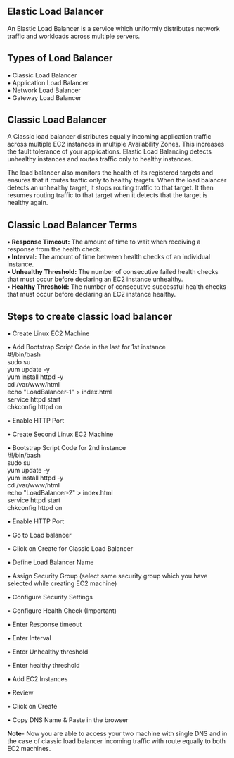 ## Elastic Load Balancer
An Elastic Load Balancer is a service which uniformly distributes network traffic and workloads across multiple servers.

## Types of Load Balancer
• Classic Load Balancer <br>
• Application Load Balancer<br>
• Network Load Balancer<br>
• Gateway Load Balancer<br>

## Classic Load Balancer
A Classic load balancer distributes equally incoming application traffic across multiple EC2 instances in multiple Availability Zones. This increases the fault tolerance of your applications. Elastic Load Balancing detects unhealthy instances and routes traffic only to healthy instances.

The load balancer also monitors the health of its registered targets and ensures that it routes traffic only to healthy targets. When the load balancer detects an unhealthy target, it stops routing traffic to that target. It then resumes routing traffic to that target when it detects that the target is healthy again.

## Classic Load Balancer Terms
**• Response Timeout:** The amount of time to wait when receiving a response from the health check.<br>
**• Interval:** The amount of time between health checks of an individual instance.<br>
**• Unhealthy Threshold:** The number of consecutive failed health checks that must occur before declaring an EC2 instance unhealthy.<br>
**• Healthy Threshold:** The number of consecutive successful health checks that must occur before declaring an EC2 instance healthy.<br>

## Steps to create classic load balancer
• Create Linux EC2 Machine

• Add Bootstrap Script Code in the last for 1st instance<br>
   #!/bin/bash<br>
     sudo su<br>
    yum update -y<br>
    yum install httpd -y<br>
    cd /var/www/html<br>
    echo "LoadBalancer-1" > index.html<br>
    service httpd start<br>
    chkconfig httpd on<br>

• Enable HTTP Port

• Create Second Linux EC2 Machine

• Bootstrap Script Code for 2nd instance<br>
   #!/bin/bash<br>
    sudo su<br>
    yum update -y<br>
    yum install httpd -y<br>
    cd /var/www/html<br>
    echo "LoadBalancer-2" > index.html<br>
    service httpd start<br>
    chkconfig httpd on<br>

• Enable HTTP Port

• Go to Load balancer

• Click on Create for Classic Load Balancer

• Define Load Balancer Name

• Assign Security Group (select same security group which you have selected while creating EC2 machine)

• Configure Security Settings

• Configure Health Check (Important)

• Enter Response timeout

• Enter Interval

• Enter Unhealthy threshold

• Enter healthy threshold

• Add EC2 Instances

• Review

• Click on Create

• Copy DNS Name & Paste in the browser


**Note**- Now you are able to access your two machine with single DNS and in the case of classic load balancer incoming traffic with route equally to both EC2 machines.



